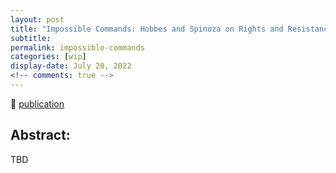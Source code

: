```yaml
---
layout: post
title: "Impossible Commands: Hobbes and Spinoza on Rights and Resistance"
subtitle: 
permalink: impossible-commands
categories: [wip]
display-date: July 20, 2022
<!-- comments: true -->
---
```


🔗 <a href="https://www.justsecurity.org/72275/why-them-on-the-u-s-sanctions-against-intl-criminal-court-officials/">publication</a>

<h2>Abstract:</h2>
TBD
